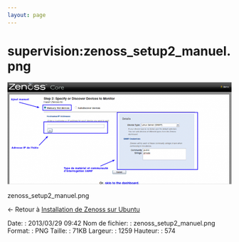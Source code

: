 ```yaml
---
layout: page
---
```


supervision:zenoss\_setup2\_manuel.png
======================================

[![zenoss\_setup2\_manuel.png](../../assets/media/supervision/zenoss_setup2_manuel.png@cache=&w=900&h=410 "zenoss_setup2_manuel.png")](../../assets/media/supervision/zenoss_setup2_manuel.png@cache= "Afficher le fichier original")

zenoss\_setup2\_manuel.png

← Retour à [Installation de Zenoss sur
Ubuntu](../../zenoss/zenoss-ubuntu-install.html "zenoss:zenoss-ubuntu-install")

Date:
:   2013/03/29 09:42
Nom de fichier:
:   zenoss\_setup2\_manuel.png
Format:
:   PNG
Taille:
:   71KB
Largeur:
:   1259
Hauteur:
:   574

